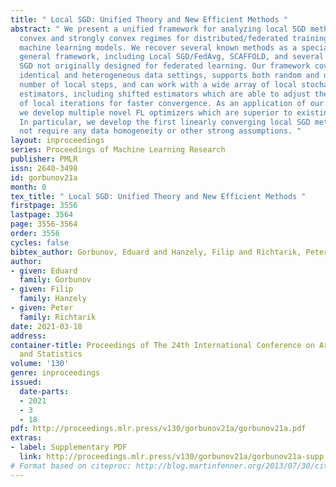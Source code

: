 ```yaml
---
title: " Local SGD: Unified Theory and New Efficient Methods "
abstract: " We present a unified framework for analyzing local SGD methods in the
  convex and strongly convex regimes for distributed/federated training of supervised
  machine learning models. We recover several known methods as a special case of our
  general framework, including Local SGD/FedAvg, SCAFFOLD, and several variants of
  SGD not originally designed for federated learning. Our framework covers both the
  identical and heterogeneous data settings, supports both random and deterministic
  number of local steps, and can work with a wide array of local stochastic gradient
  estimators, including shifted estimators which are able to adjust the fixed points
  of local iterations for faster convergence. As an application of our framework,
  we develop multiple novel FL optimizers which are superior to existing methods.
  In particular, we develop the first linearly converging local SGD method which does
  not require any data homogeneity or other strong assumptions. "
layout: inproceedings
series: Proceedings of Machine Learning Research
publisher: PMLR
issn: 2640-3498
id: gorbunov21a
month: 0
tex_title: " Local SGD: Unified Theory and New Efficient Methods "
firstpage: 3556
lastpage: 3564
page: 3556-3564
order: 3556
cycles: false
bibtex_author: Gorbunov, Eduard and Hanzely, Filip and Richtarik, Peter
author:
- given: Eduard
  family: Gorbunov
- given: Filip
  family: Hanzely
- given: Peter
  family: Richtarik
date: 2021-03-18
address: 
container-title: Proceedings of The 24th International Conference on Artificial Intelligence
  and Statistics
volume: '130'
genre: inproceedings
issued:
  date-parts:
  - 2021
  - 3
  - 18
pdf: http://proceedings.mlr.press/v130/gorbunov21a/gorbunov21a.pdf
extras:
- label: Supplementary PDF
  link: http://proceedings.mlr.press/v130/gorbunov21a/gorbunov21a-supp.pdf
# Format based on citeproc: http://blog.martinfenner.org/2013/07/30/citeproc-yaml-for-bibliographies/
---
```

